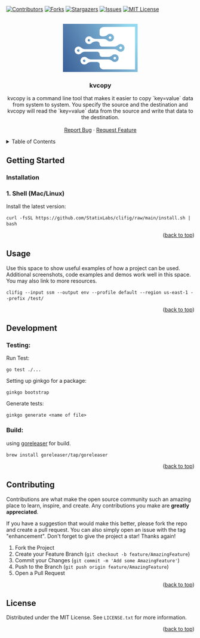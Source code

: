 <a name="readme-top"></a>

[![Contributors][contributors-shield]][contributors-url]
[![Forks][forks-shield]][forks-url]
[![Stargazers][stars-shield]][stars-url]
[![Issues][issues-shield]][issues-url]
[![MIT License][license-shield]][license-url]

<br />
<div align="center">
  <a href="https://github.com/statixlabs/kvcopy">
    <img src="images/kvcopy-logo.png" alt="Logo" width="200" height="129">
  </a>

<h3 align="center">kvcopy</h3>

  <p align="center">
    kvcopy is a command line tool that makes it easier to copy `key=value` data from system to system. You specify the source and the destination and kvcopy will read the `key=value` data from the source and write that data to the destination.
    <br />
    <br />
    <a href="https://github.com/statixlabs/kvcopy/issues">Report Bug</a>
    ·
    <a href="https://github.com/statixlabs/kvcopy/issues">Request Feature</a>
  </p>
</div>

<!-- TABLE OF CONTENTS -->
<details>
  <summary>Table of Contents</summary>
  <ol>
    <li>
      <a href="#about-the-project">About The Project</a>
    </li>
    <li>
      <a href="#getting-started">Getting Started</a>
      <ul>
        <li><a href="#installation">Installation</a></li>
      </ul>
    </li>
    <li><a href="#usage">Usage</a></li>
    <li><a href="#development">Development</a></li>
    <li><a href="#contributing">Contributing</a></li>
    <li><a href="#license">License</a></li>
  </ol>
</details>

<!-- GETTING STARTED -->
## Getting Started

### Installation

### 1. Shell (Mac/Linux)
Install the latest version:
```
curl -fsSL https://github.com/StatixLabs/clifig/raw/main/install.sh | bash
```

<p align="right">(<a href="#readme-top">back to top</a>)</p>


<!-- USAGE EXAMPLES -->
## Usage

Use this space to show useful examples of how a project can be used. Additional screenshots, code examples and demos work well in this space. You may also link to more resources.

```
clifig --input ssm --output env --profile default --region us-east-1 --prefix /test/
```

<p align="right">(<a href="#readme-top">back to top</a>)</p>


## Development

### Testing:

Run Test:
```
go test ./...
```

Setting up ginkgo for a package:
```
ginkgo bootstrap
```

Generate tests:
```
ginkgo generate <name of file>
```

### Build:
using [goreleaser](https://goreleaser.com/) for build.
```
brew install goreleaser/tap/goreleaser
```

<p align="right">(<a href="#readme-top">back to top</a>)</p>


<!-- CONTRIBUTING -->
## Contributing

Contributions are what make the open source community such an amazing place to learn, inspire, and create. Any contributions you make are **greatly appreciated**.

If you have a suggestion that would make this better, please fork the repo and create a pull request. You can also simply open an issue with the tag "enhancement".
Don't forget to give the project a star! Thanks again!

1. Fork the Project
2. Create your Feature Branch (`git checkout -b feature/AmazingFeature`)
3. Commit your Changes (`git commit -m 'Add some AmazingFeature'`)
4. Push to the Branch (`git push origin feature/AmazingFeature`)
5. Open a Pull Request

<p align="right">(<a href="#readme-top">back to top</a>)</p>


<!-- LICENSE -->
## License

Distributed under the MIT License. See `LICENSE.txt` for more information.

<p align="right">(<a href="#readme-top">back to top</a>)</p>


<!-- MARKDOWN LINKS & IMAGES -->
<!-- https://www.markdownguide.org/basic-syntax/#reference-style-links -->
[contributors-shield]: https://img.shields.io/github/contributors/statixlabs/kvcopy.svg?style=for-the-badge
[contributors-url]: https://github.com/statixlabs/kvcopy/graphs/contributors
[forks-shield]: https://img.shields.io/github/forks/statixlabs/kvcopy.svg?style=for-the-badge
[forks-url]: https://github.com/statixlabs/kvcopy/network/members
[stars-shield]: https://img.shields.io/github/stars/statixlabs/kvcopy.svg?style=for-the-badge
[stars-url]: https://github.com/statixlabs/kvcopy/stargazers
[issues-shield]: https://img.shields.io/github/issues/statixlabs/kvcopy.svg?style=for-the-badge
[issues-url]: https://github.com/statixlabs/kvcopy/issues
[license-shield]: https://img.shields.io/github/license/statixlabs/kvcopy.svg?style=for-the-badge
[license-url]: https://github.com/statixlabs/kvcopy/blob/master/LICENSE.txt
